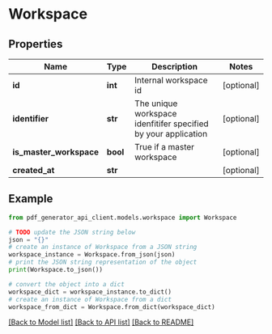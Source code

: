 # Workspace


## Properties

Name | Type | Description | Notes
------------ | ------------- | ------------- | -------------
**id** | **int** | Internal workspace id | [optional] 
**identifier** | **str** | The unique workspace idenfitifer specified by your application | [optional] 
**is_master_workspace** | **bool** | True if a master workspace | [optional] 
**created_at** | **str** |  | [optional] 

## Example

```python
from pdf_generator_api_client.models.workspace import Workspace

# TODO update the JSON string below
json = "{}"
# create an instance of Workspace from a JSON string
workspace_instance = Workspace.from_json(json)
# print the JSON string representation of the object
print(Workspace.to_json())

# convert the object into a dict
workspace_dict = workspace_instance.to_dict()
# create an instance of Workspace from a dict
workspace_from_dict = Workspace.from_dict(workspace_dict)
```
[[Back to Model list]](../README.md#documentation-for-models) [[Back to API list]](../README.md#documentation-for-api-endpoints) [[Back to README]](../README.md)


